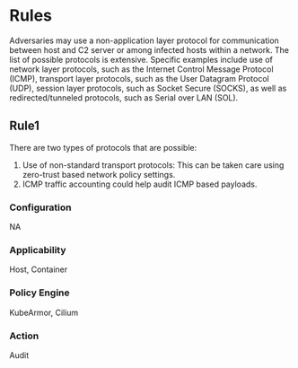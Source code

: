 # Rules
Adversaries may use a non-application layer protocol for communication between
host and C2 server or among infected hosts within a network. The list of
possible protocols is extensive. Specific examples include use of network layer
protocols, such as the Internet Control Message Protocol (ICMP), transport
layer protocols, such as the User Datagram Protocol (UDP), session layer
protocols, such as Socket Secure (SOCKS), as well as redirected/tunneled
protocols, such as Serial over LAN (SOL).

## Rule1
There are two types of protocols that are possible:
1. Use of non-standard transport protocols: This can be taken care using zero-trust based network policy settings.
2. ICMP traffic accounting could help audit ICMP based payloads.

### Configuration
NA

### Applicability
Host, Container

### Policy Engine
KubeArmor, Cilium

### Action
Audit

